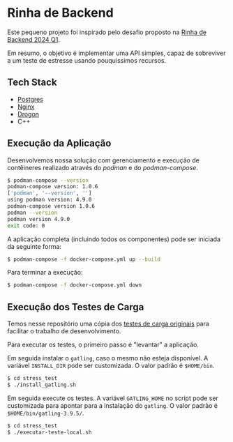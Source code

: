 # Rinha de Backend

Este pequeno projeto foi inspirado pelo desafio proposto na [Rinha de Backend 2024 Q1](https://github.com/zanfranceschi/rinha-de-backend-2024-q1).

Em resumo, o objetivo é implementar uma API simples, capaz de sobreviver a um teste de estresse usando pouquíssimos recursos.

## Tech Stack

- [Postgres](https://www.postgresql.org/)
- [Nginx](https://www.nginx.com/)
- [Drogon](https://drogon.org/)
- C++

## Execução da Aplicação

Desenvolvemos nossa solução com gerenciamento e execução de contêineres realizado através do *podman* e do *podman-compose*.

```bash
$ podman-compose --version
podman-compose version: 1.0.6
['podman', '--version', '']
using podman version: 4.9.0
podman-compose version 1.0.6
podman --version 
podman version 4.9.0
exit code: 0
```

A aplicação completa (incluindo todos os componentes) pode ser iniciada da seguinte forma:

```bash
$ podman-compose -f docker-compose.yml up --build
```

Para terminar a execução:

```bash
$ podman-compose -f docker-compose.yml down
```

## Execução dos Testes de Carga

Temos nesse repositório uma cópia dos [testes de carga originais](https://github.com/zanfranceschi/rinha-de-backend-2024-q1/tree/main/load-test) para facilitar o trabalho de desenvolvimento.

Para executar os testes, o primeiro passo é "levantar" a aplicação.

Em seguida instalar o `gatling`, caso o mesmo não esteja disponível. A variável `INSTALL_DIR` pode ser customizada. O valor padrão é `$HOME/bin`.

```bash
$ cd stress_test
$ ./install_gatling.sh
```

Em seguida execute os testes.  A variável `GATLING_HOME` no script pode ser customizada para apontar para a instalação do  `gatling`.  O valor padrão é `$HOME/bin/gatling-3.9.5/`.

```bash
$ cd stress_test
$ ./executar-teste-local.sh
```
